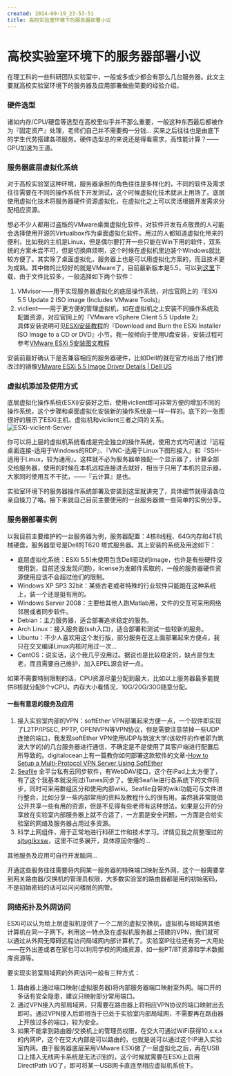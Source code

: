 ```yaml
---
created: 2014-09-19_23-53-51
title: 高校实验室环境下的服务器部署小议
---
```


# 高校实验室环境下的服务器部署小议

在理工科的一些科研团队实验室中，一般或多或少都会有那么几台服务器。此文主要就高校实验室环境下的服务器及应用部署做些简要的经验介绍。  

### 硬件选型  

诸如内存/CPU/硬盘等选型在高校里似乎并不那么重要，一般这种东西最后都被作为『固定资产』处理，老师们自己并不需要掏一分钱... 买来之后往往也是由底下的学生代劳搭建各项服务。硬件选型总的来说还是得看需求，高性能计算？——GPU加速为王道。

### 服务器底层虚拟化系统  

对于高校实验室这种环境，服务器承担的角色往往是多样化的，不同的软件及需求往往需要在不同的操作系统下开发测试，这个时候虚拟化技术就派上用场了。底层使用虚拟化技术将服务器硬件资源虚拟化，在虚拟化之上可以灵活根据开发需求分配相应资源。  

想必不少人都用过盗版的VMware桌面虚拟化软件，对软件开发有点敬畏的人可能会选择使用开源的Virtualbox作为桌面虚拟化软件。用过的人都知道虚拟化带来的便利，比如我的主机是Linux，但是偶尔要打开一些只能在Win下用的软件，双系统的方案未尝不可，但是切换麻烦啊，这个时候在虚拟机里边装个Windows就比较方便了。其实除了桌面虚拟化，服务器上也是可以用虚拟化方案的，而且技术更为成熟。其中做的比较好的就是VMware了，目前最新版本是5.5，可以到[这里](https://my.vmware.com/cn/web/vmware/details?productId=353&downloadGroup=ESXI55U2)下载，由于文件比较多，一般选择如下两个软件：  

1. VMvisor——用于实现服务器虚拟化的底层操作系统，对应官网上的『ESXi 5.5 Update 2 ISO image (Includes VMware Tools)』  
2. viclient——用于更方便的管理虚拟机，如在虚拟机之上安装不同操作系统及配置资源，对应官网上的『VMware vSphere Client 5.5 Update 2』  
具体安装说明可见[ESXi安装教程](https://pubs.vmware.com/vsphere-55/topic/com.vmware.ICbase/PDF/vsphere-esxi-vcenter-server-55-installation-setup-guide.pdf)的『Download and Burn the ESXi Installer ISO Image to a CD or DVD』小节。我一般倾向于使用U盘安装，安装过程可参考[VMware ESXi 5安装图文教程](http://www.2cto.com/os/201201/117743.html)  

安装前最好确认下是否兼容相应的服务器硬件，比如Dell的就在官方给出了他们修改过的镜像[VMware ESXi 5.5 Image Driver Details | Dell US](http://www.dell.com/support/home/us/en/19/Drivers/DriversDetails?driverId=5YC4T)  

### 虚拟机添加及使用方式  

底层虚拟化操作系统(ESXi)安装好之后，使用viclient即可非常方便的增加不同的操作系统，这个步骤和桌面虚拟化安装新的操作系统是一样一样的。底下的一张图很好的展示了ESXi主机、虚拟机和viclient三者之间的关系。  
![ESXi-viclient-Server](http://7xojrx.com1.z0.glb.clouddn.com/images/misc/esxi.png-q75)

你可以将上层的虚拟机系统看成是完全独立的操作系统，使用方式均可通过『远程桌面连接-适用于Windows的RDP』、『VNC-适用于Linux下图形接入』和『SSH-适用于Linux，较为通用』。这样就不必为服务器单独配一个显示器了，计算全部交给服务器，使用的时候在本机远程连接进去就好，相当于只用了本机的显示器，大家同时使用互不干扰，——『云计算』是也。  

实验室环境下的服务器操作系统部署及安装到这里就讲完了，具体细节就得请各位亲自操刀了咯。接下来就自己目前主要使用的一台服务器做一些简单的实例分享。  

### 服务器部署实例  

以我目前主要维护的一台服务器为例，服务器配置：4核8线程、64G内存和4T机械硬盘，服务器型号是Dell的T620 塔式服务器。其上安装的系统及用途如下：  

* 底层虚拟化系统：ESXi 5.5(未使用包含Dell驱动的image，也许是有些硬件没使用到，目前还没发现问题)，license为发邮件索取的，一般的服务器硬件资源使用应该不会超过他们的限制。  
* Windows XP SP3 32bit：某些古老或者特殊的行业软件只能跑在这种系统上，装一个还是挺有用的。  
* Windows Server 2008：主要给其他人跑Matlab用，文件的交互可采用网络邻居或者同步软件。  
* Debian：主力服务器，适合部署追求稳定的服务。  
* Arch Linux：接入服务器(ssh入口)，适合部署和测试一些较新的服务。  
* Ubuntu：不少人喜欢用这个发行版，部分服务在这上面部署起来方便点，我只在交叉编译Linux内核时用过一次...  
* CentOS：说实话，这个我几乎没用过。据说也是比较稳定的，缺点是包太老，而且需要自己维护，加入EPEL源会好一点。  

如果不需要特别限制的话，CPU资源尽量分配到最大，比如以上服务器最多能提供8核就分配8个vCPU。内存大小看情况，10G/20G/30G随意分配。  

#### 一些有意思的服务及应用  

1. 接入实验室内部的VPN：softEther VPN部署起来方便一点，一个软件即实现了L2TP/IPSEC, PPTP, OPENVPN等VPN协议，但是需要注意禁掉一些UDP连接的端口，我发现softEther VPN使用UDP与筑波大学(该软件的作者即为筑波大学的)的几台服务器进行通信，不确定是不是使用了其客户端进行配置后所导致的。digitalocean上有一篇教你如何部署这款软件的文章-[How to Setup a Multi-Protocol VPN Server Using SoftEther](https://www.digitalocean.com/community/tutorials/how-to-setup-a-multi-protocol-vpn-server-using-softether)    
2. [Seafile](http://seafile.com/home/) 全平台私有云同步软件，有WebDAV接口，这个在iPad上太方便了，有了这个我基本就没用过iTunes同步了。使用Seafile进行各系统下的文件同步，同时可采用群组区分和使用内部wiki。Seafile自带的wiki功能可与文件进行整合，比如分享一些内部常用的资料及教程什么的很有用。虽然我非常提倡公开共享一些有用的资源，但是不见得有些老师有这种想法。如果是公开的分享放在实验室内部服务器上就不合适了，一方面是安全问题，一方面是会给实验室的网络及服务器占用过多资源。  
3. 科学上网组件，用于正常地进行科研工作和技术学习。详情见我之前整理过的[sjtug/kxsw](https://github.com/sjtug/kxsw)，这里不过多展开，具体原因你懂的...   

其他服务及应用可自行开发脑洞...

开通这些服务往往需要将内网某一服务器的特殊端口映射至外网，这个一般需要拿到网关路由器/交换机的管理员权限，大多数实验室的路由器都是用的初始密码，不是初始密码的话可以问问楼层的网管。  

### 网络拓扑及外网访问  

ESXi可以认为给上层虚拟机提供了一个二层的虚拟交换机，虚拟机与局域网其他计算机在同一子网下。利用这一特点及在虚拟机服务器上搭建的VPN，我们就可以通过从外网无障碍远程访问局域网内部计算机了。实验室IP往往还有另一大用处——在外出差或者在家也可以利用学校的网络资源，如一些PT/BT资源和学术数据库资源等。  

要实现实验室局域网的外网访问一般有三种方式：  

1. 路由器上通过端口映射(虚拟服务器)将内部服务器端口映射至外网。端口开的多话有安全隐患，建议只映射部分常用端口。  
2. 通过VPN接入内部局域网，只需要在路由器上将相应VPN协议的端口映射出去即可。通过VPN接入后即相当于已处于实验室内部局域网，不需要再在路由器上开放过多的端口，较为安全。  
3. 如果不能拿到路由器/交换机上的管理员权限，在交大可通过WiFi获得10.x.x.x的内网IP，这个在交大内部是可以路由的，也就是说可以通过这个IP进入实验室内网。由于服务器底层采用VMware ESXi做了一层虚拟化之后，再在USB口上插入无线网卡系统是无法识别的，这个时候就需要在ESXi上启用DirectPath I/O了，即可将某一USB网卡直连至相应虚拟机系统下。